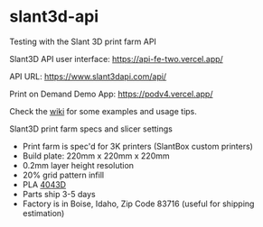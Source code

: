 # slant3d-api
Testing with the Slant 3D print farm API

Slant3D API user interface: https://api-fe-two.vercel.app/

API URL: https://www.slant3dapi.com/api/

Print on Demand Demo App: https://podv4.vercel.app/

Check the [wiki](https://github.com/Florida-foilers/slant3d-api/wiki) for some examples and usage tips.

Slant3D print farm specs and slicer settings
- Print farm is spec'd for 3K printers (SlantBox custom printers)
- Build plate: 220mm x 220mm x 220mm
- 0.2mm layer height resolution
- 20% grid pattern infill
- PLA [4043D](https://www.natureworksllc.com/~/media/Files/NatureWorks/Technical-Documents/Technical-Data-Sheets/TechnicalDataSheet_4043D_3D-monofilament_pdf.pdf)
- Parts ship 3-5 days
- Factory is in Boise, Idaho, Zip Code 83716 (useful for shipping estimation)
